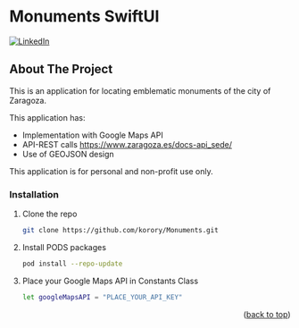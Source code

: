 # Monuments SwiftUI

<!-- PROJECT SHIELDS -->
[![LinkedIn][linkedin-shield]][linkedin-url]

<!-- ABOUT THE PROJECT -->
## About The Project

This is an application for locating emblematic monuments of the city of Zaragoza.

This application has:
* Implementation with Google Maps API
* API-REST calls https://www.zaragoza.es/docs-api_sede/
* Use of GEOJSON design

This application is for personal and non-profit use only.

### Installation

1. Clone the repo
   ```sh
   git clone https://github.com/korory/Monuments.git
   ```
2. Install PODS packages
   ```sh
   pod install --repo-update
   ```
3. Place your Google Maps API in Constants Class
   ```sh
   let googleMapsAPI = "PLACE_YOUR_API_KEY"
   ```
   
<p align="right">(<a href="#top">back to top</a>)</p>

<!-- MARKDOWN LINKS & IMAGES -->
<!-- https://www.markdownguide.org/basic-syntax/#reference-style-links -->
[linkedin-shield]: https://img.shields.io/badge/-LinkedIn-black.svg?style=for-the-badge&logo=linkedin&colorB=555
[linkedin-url]: https://www.linkedin.com/in/arnau-rivas-rivas/
